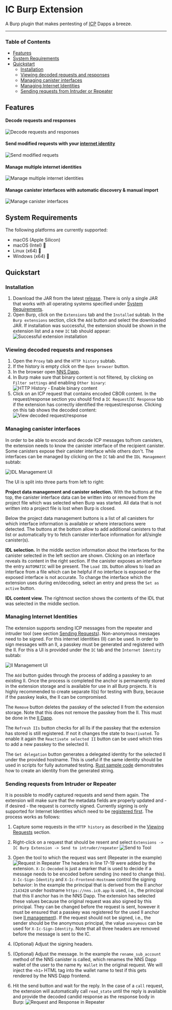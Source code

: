 # IC Burp Extension

A Burp plugin that makes pentesting of [ICP](https://internetcomputer.org) Dapps a breeze.

---

### Table of Contents
- [Features](#features)
- [System Requirements](#system-requirements)
- [Quickstart](#quickstart)
    - [Installation](#installation)
    - [Viewing decoded requests and responses](#viewing-decoded-requests-and-responses)
    - [Managing canister interfaces](#managing-canister-interfaces)
    - [Managing Internet Identities](#managing-internet-identities)
    - [Sending requests from Intruder or Repeater](#sending-requests-from-intruder-or-repeater)

## Features
#### Decode requests and responses
![Decode requests and responses](pics/feature-endecode.png "Decode requests and responses")

#### Send modified requests with your [internet identity](https://identity.ic0.app)
![Send modified requets](pics/feature-modify-request.png "Send modified requests")

#### Manage multiple internet identities
![Manage multiple internet identities](pics/feature-ii-anchors.png "Manage multiple internet identities")

#### Manage canister interfaces with automatic discovery & manual import
![Manage canister interfaces](pics/feature-canister-idls.png "Manage canister interfaces")

## System Requirements
The following platforms are currently supported:
- macOS (Apple Silicon)
- macOS (Intel) :test_tube:
- Linux (x64) :test_tube:
- Windows (x64) :test_tube:

## Quickstart

### Installation
1. Download the JAR from the latest [release](https://github.com/dfinity/ic-burp-extension/releases). There is only a single JAR that works with all operating systems specified under [System Requirements](#system-requirements).
2. Open Burp, click on the `Extensions` tab and the `Installed` subtab. In the `Burp extensions` section, click the `Add` button and select the downloaded JAR. If installation was successful, the extension should be shown in the extension list and a new `IC` tab should appear:
![Successful extension installation](pics/quickstart-installation-extension-install-success.png "Successful extension installation")

### Viewing decoded requests and responses
1. Open the `Proxy` tab and the `HTTP history` subtab.
2. If the history is empty click on the `Open browser` button.
3. In the browser open [NNS Dapp](https://nns.ic0.app).
4. In Burp make sure that binary content is not filtered, by clicking on `Filter settings` and enabling `Other binary`:
![HTTP History - Enable binary content](pics/quickstart-endecode-http-history-filter.png "HTTP History - Enable binary content")
5. Click on an ICP request that contains encoded CBOR content. In the request/response section you should find a `IC Request`/`IC Response` tab if the extension has correctly identified the request/response. Clicking on this tab shows the decoded content:
![View decoded request/response](pics/quickstart-endecode-req-resp-view.png "View decoded request/response")

### Managing canister interfaces
In order to be able to encode and decode ICP messages to/from canisters, the extension needs to know the canister interface of the recipient canister. Some canisters expose their canister interface while others don't. The interfaces can be managed by clicking on the `IC` tab and the `IDL Management` subtab:

![IDL Management UI](pics/quickstart-idl-management.png "IDL Management UI")

The UI is split into three parts from left to right:

**Project data management and canister selection.** With the buttons at the top, the canister interface data can be written into or removed from the project file which was selected when Burp was started. All data that is not written into a project file is lost when Burp is closed.

Below the project data management buttons is a list of all canisters for which interface information is available or where interactions were detected. The buttons at the bottom allow to add additional canisters to that list or automatically try to fetch canister interface information for all/single canister(s).

**IDL selection.** In the middle section information about the interfaces for the canister selected in the left section are shown. Clicking on an interface reveals its content in the right section. If the canister exposes an interface the entry `AUTOMATIC` will be present. The `Load IDL` button allows to load an interface from a file which can be helpful if no interface is exposed or the exposed interface is not accurate. To change the interface which the extension uses during en/decoding, select an entry and press the `Set as active` button.

**IDL content view.** The rightmost section shows the contents of the IDL that was selected in the middle section.

### Managing Internet Identities
The extension supports sending ICP messages from the repeater and intruder tool (see section [Sending Requests](#sending-requests-from-intruder-or-repeater)). Non-anonymous messages need to be signed. For this internet identities (II) can be used. In order to sign messages with an II, a passkey must be generated and registered with the II. For this a UI is provided under the `IC` tab and the `Internet Identity` subtab:

![II Management UI](pics/quickstart-ii-management.png "II Management UI")

The `Add` button guides through the process of adding a passkey to an existing II. Once the process is completed the anchor is permanently stored in the extension storage and is available for use in all Burp projects. It is highly recommended to create separate II(s) for testing with Burp, because if the passkey leaks, the II can be compromised.

The `Remove` button deletes the passkey of the selected II from the extension storage. Note that this does not remove the passkey from the II. This must be done in the [II Dapp](https://identity.ic0.app).

The `Refresh IIs` button checks for all IIs if the passkey that the extension has stored is still registered. If not it changes the state to `Deactivated`. To enable it again the `Reactivate selected II` button can be used which tries to add a new passkey to the selected II.

The `Get delegation` button generates a delegated identity for the selected II under the provided hostname. This is useful if the same identity should be used in scripts for fully automated testing. [Rust sample code](https://gist.github.com/tmu0/3c31a7064e9a5d9d326a473025727a49) demonstrates how to create an identity from the generated string.


### Sending requests from Intruder or Repeater
It is possible to modify captured requests and send them again. The extension will make sure that the metadata fields are properly updated and - if desired - the request is correctly signed. Currently signing is only supported for Internet Identities which need to be [registered first](#managing-internet-identities).
The process works as follows:
1. Capture some requests in the `HTTP history` as described in the [Viewing Requests](#viewing-decoded-requests-and-responses) section.

2. Right-click on a request that should be resent and select `Extensions -> IC Burp Extension -> Send to intruder/repeater`
![Send to Tool](pics/quickstart-sending-requests-send-to-tool.png "Send to Tool")

3. Open the tool to which the request was sent (Repeater in the example)
![Request in Repeater](pics/quickstart-sending-requests-repeater-prepare.png)
The headers in line 17-19 were added by the extension. `X-Ic-Decoded` is just a marker that is used to decide if a message needs to be encoded before sending (no need to change this). `X-Ic-Sign-Identity` and `X-Ic-Frontend-Hostname` control the signing behavior: In the example the principal that is derived from the II anchor `2143428` under hostname `https://nns.ic0.app` is used, i.e., the principal that this II anchor has in the NNS Dapp. The extension has selected these values because the original request was also signed by this principal. They can be changed before the request is sent, however it must be ensured that a passkey was registered for the used II anchor (see [II management](#managing-internet-identities)). If the request should not be signed, i.e., the sender should be the anonymous principal, the value `anonymous` can be used for `X-Ic-Sign-Identity`. Note that all three headers are removed before the message is sent to the IC.

4. (Optional) Adjust the signing headers.
5. (Optional) Adjust the message. In the example the `rename_sub_account` method of the NNS canister is called, which renames the NNS Dapp wallet of the user to the name `My Wallet` in the original request. We will inject the `<h1>` HTML tag into the wallet name to test if this gets rendered by the NNS Dapp frontend.
6. Hit the send button and wait for the reply. In the case of a `call` request, the extension will automatically call `read_state` until the reply is available and provide the decoded candid response as the response body in Burp:
![Request and Response in Repeater](pics/quickstart-sending-requests-repeater-send.png "Request and Response in Repeater")